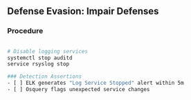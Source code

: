 ## Defense Evasion: Impair Defenses



### Procedure

```bash

# Disable logging services
systemctl stop auditd
service rsyslog stop

### Detection Assertions
- [ ] ELK generates "Log Service Stopped" alert within 5m
- [ ] Osquery flags unexpected service changes